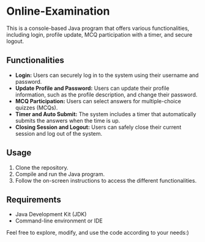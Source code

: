 # Online-Examination
This is a console-based Java program that offers various functionalities, including login, profile update, MCQ participation with a timer, and secure logout.

## Functionalities

- **Login:** Users can securely log in to the system using their username and password.
- **Update Profile and Password:** Users can update their profile information, such as the profile description, and change their password.
- **MCQ Participation:** Users can select answers for multiple-choice quizzes (MCQs).
- **Timer and Auto Submit:** The system includes a timer that automatically submits the answers when the time is up.
- **Closing Session and Logout:** Users can safely close their current session and log out of the system.

## Usage

1. Clone the repository.
2. Compile and run the Java program.
3. Follow the on-screen instructions to access the different functionalities.

## Requirements

- Java Development Kit (JDK)
- Command-line environment or IDE


Feel free to explore, modify, and use the code according to your needs:)
